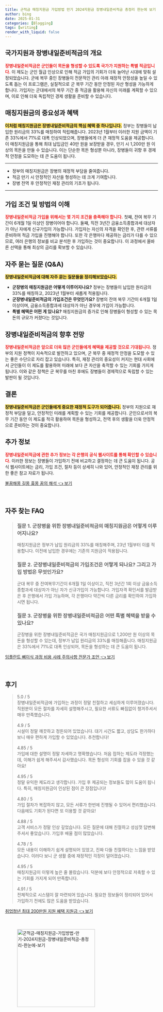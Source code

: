 ```yaml
---
title: 군적금 매칭지원금 가입방법 만기 2024지원금 장병내일준비적금 총정리 한눈에 보기
author: bing
date: 2025-01-31
categories: [Blogging]
tags: [writing]
render_with_liquid: false
---
```



<h2 id='국가지원_장병내일준비적금'>국가지원과 장병내일준비적금의 개요</h2>

<p><b><span style="color: #ee2323;">장병내일준비적금은 군인들이 목돈을 형성할 수 있도록 국가가 지원하는 특별 적금입니다.</span></b> 이 제도는 군인 월급 인상으로 인해 적금 가입의 기회가 더욱 늘어난 시대에 맞춰 설정되었습니다. 군에 복무 중인 장병들이 전문적인 관리 아래 재정적 안정성을 높일 수 있도록 돕는 이 프로그램은, 실질적으로 군 복무 기간 동안 안정된 자산 형성을 가능하게 합니다. 가입자는 군대에서의 복무 기간 중 적금을 활용해 자신의 미래를 계획할 수 있으며, 이로 인해 더욱 독립적인 경제 생활을 준비할 수 있습니다.</p>

<h2 id='매칭지원금의 중요성'>매칭지원금의 중요성과 혜택</h2>

<p><b><span style="background-color: #ffe066;">이처럼 매칭지원금은 장병내일준비적금의 핵심 혜택 중 하나입니다.</span></b> 정부는 장병들이 납입한 원리금의 33%를 매칭하여 적립해줍니다. 2023년 1월부터 이러한 지원 금액이 기존 33%에서 71%로 대폭 인상되었으며, 장병들에게 더 큰 재정적 도움을 제공합니다. 이 매칭지원금을 통해 최대 납입금인 40만 원을 보장받을 경우, 만기 시 1,200만 원 이상의 목돈을 만들 수 있습니다. 이는 단순한 목돈 형성뿐 아니라, 장병들이 귀향 후 경제적 안정을 도모하는 데 큰 도움이 됩니다.</p>

<hr />

<ul>
    <li>정부의 매칭지원금은 장병의 재정적 부담을 줄여줍니다.</li>
    <li>적금 만기 시 안정적인 자산을 형성하는 데 크게 기여합니다.</li>
    <li>장병 전역 후 안정적인 재정 관리의 기초가 됩니다.</li>
</ul>

<hr />

<h2 id='가입조건과 방법'>가입 조건 및 방법의 이해</h2>

<p><b><span style="color: #ee2323;">장병내일준비적금 가입을 위해서는 몇 가지 조건을 충족해야 합니다.</span></b> 첫째, 잔여 복무 기간이 6개월 1일 이상인 장병이어야 합니다. 둘째, 직전 3년간 금융소득종합과세 대상자가 아닌 자에게 신규가입이 가능합니다. 가입자는 자신의 자격을 확인한 후, 관련 서류를 준비하여 적금 가입을 진행해야 합니다. 또한 각 은행마다 제공하는 금리가 다를 수 있으므로, 여러 은행의 정보를 비교 분석한 후 가입하는 것이 중요합니다. 이 과정에서 올바른 선택을 통해 최상의 금리를 확보할 수 있습니다.</p>

<h2 id='자주 묻는 질문'>자주 묻는 질문 (Q&A)</h2>

<p><b><span style="background-color: #ffe066;">장병내일준비적금에 대해 자주 묻는 질문들을 정리해보았습니다.</span></b></p>

<ul>
    <li><b>군장병의 매칭지원금은 어떻게 이루어지나요?</b> 정부는 장병들이 납입한 원리금의 33%를 매칭하고, 2023년 1월부터 새롭게 적용됩니다.</li>
    <li><b>군장병내일준비적금의 가입조건은 무엇인가요?</b> 장병의 잔여 복무 기간이 6개월 1일 이상이며, 금융소득종합과세 대상자가 아닌 경우에 가입이 가능합니다.</li>
    <li><b>특별 혜택은 어떤 게 있나요?</b> 매칭지원금의 증가로 인해 장병들이 형성할 수 있는 목돈의 규모가 커졌다는 것입니다.</li>
</ul>

<h2 id='장병내일준비적금의 향후 전망'>장병내일준비적금의 향후 전망</h2>

<p><b><span style="color: #ee2323;">장병내일준비적금은 앞으로 더욱 많은 군인들에게 혜택을 제공할 것으로 기대됩니다.</span></b> 정부의 지원 정책이 지속적으로 발전하고 있으며, 군 복무 중 재정적 안정을 도모할 수 있는 좋은 수단으로 자리 잡고 있습니다. 특히, 재정 관리의 중요성이 커지는 현대 사회에서 군인들이 이 제도를 활용하여 미래에 보다 큰 자산을 축적할 수 있는 기회를 가지게 됩니다. 이와 같은 정책은 군 복무를 마친 후에도 장병들이 경제적으로 독립할 수 있는 발판이 될 것입니다.</p>

<h2 id='결론'>결론</h2>

<p><b><span style="background-color: #ffe066;">장병내일준비적금은 군인들에게 중요한 재정적 도구가 되어줍니다.</span></b> 정부의 지원으로 재정적 부담을 덜고, 안정적인 미래를 계획할 수 있는 기회를 제공합니다. 군인으로서의 복무 기간 동안 이 제도를 적극 활용하여 목돈을 형성하고, 전역 후의 생활을 더욱 안정적으로 준비하는 것이 중요합니다.</p>

<h2 id='추가 정보'>추가 정보</h2>

<p><b><span style="color: #ee2323;">장병내일준비적금에 관한 추가 정보는 각 은행의 공식 웹사이트를 통해 확인할 수 있습니다.</span></b> 이러한 정보는 장병들이 가입하기 전에 비교하고 결정하는 데 큰 도움이 됩니다. 공식 웹사이트에는 금리, 가입 조건, 절차 등이 상세히 나와 있어, 안정적인 재정 관리를 위한 좋은 참고 자료가 됩니다.</p>


<p><a class="click-button" title="불꿈해몽 길몽 흉몽 꿈의 해석" href="https://aptwhite.github.io/posts/%EB%B6%88%EA%BF%88%ED%95%B4%EB%AA%BD-%EA%B8%B8%EB%AA%BD-%ED%9D%89%EB%AA%BD-%EA%BF%88%EC%9D%98-%ED%95%B4%EC%84%9D/" rel="dofollow">불꿈해몽 길몽 흉몽 꿈의 해석 👈 보기</a></p><br>
<h2 id='자주_찾는_FAQ'>자주 찾는 FAQ</h2>
<div itemscope="" itemtype="https://schema.org/FAQPage"> 
<blockquote> 
<div itemscope="" itemprop="mainEntity" itemtype="https://schema.org/Question"> 
<h3 itemprop="name">질문 1. 군장병을 위한 장병내일준비적금의 매칭지원금은 어떻게 이루어지나요?</h3> 
<div itemscope="" itemprop="acceptedAnswer" itemtype="https://schema.org/Answer"> 
<span itemprop="text"> 
<p>매칭지원금은 정부가 납입 원리금의 33%를 매칭해주며, 23년 1월부터 이를 적용합니다. 이전에 납입한 경우에는 기존의 지원금이 적용됩니다.</p> 
</span> 
</div> 
</div> 

<div itemscope="" itemprop="mainEntity" itemtype="https://schema.org/Question"> 
<h3 itemprop="name">질문 2. 군장병내일준비적금의 가입조건은 어떻게 되나요? 그리고 가입 방법은 무엇인가요?</h3> 
<div itemscope="" itemprop="acceptedAnswer" itemtype="https://schema.org/Answer"> 
<span itemprop="text"> 
<p>군대 복무 중 잔여복무기간이 6개월 1일 이상이고, 직전 3년간 1회 이상 금융소득종합과세 대상자가 아닌 자가 신규가입이 가능합니다. 가입자격 확인서를 발급받은 후 은행에서 가입 가능하며, 각 은행마다 약간씩 다른 금리를 확인하여 가입하시면 됩니다.</p> 
</span> 
</div> 
</div> 

<div itemscope="" itemprop="mainEntity" itemtype="https://schema.org/Question"> 
<h3 itemprop="name">질문 3. 군장병을 위한 장병내일준비적금은 어떤 특별 혜택을 받을 수 있나요?</h3> 
<div itemscope="" itemprop="acceptedAnswer" itemtype="https://schema.org/Answer"> 
<span itemprop="text"> 
<p>군장병을 위한 장병내일준비적금은 국가 매칭지원금으로 1,200만 원 이상의 목돈을 형성할 수 있는데, 정부가 납입 원리금의 33%를 매칭해줍니다. 매칭지원금은 33%에서 71%로 대폭 인상되어, 목돈을 형성하는 데 큰 도움이 됩니다.</p> 
</span> 
</div> 
</div> 

</blockquote> 
</div>
<p><a class="click-button" title="임플란트 뼈이식 과정 비용 사례 주의사항 전문가 조언" href="https://aptwhite.github.io/posts/%EC%9E%84%ED%94%8C%EB%9E%80%ED%8A%B8-%EB%BC%88%EC%9D%B4%EC%8B%9D-%EA%B3%BC%EC%A0%95-%EB%B9%84%EC%9A%A9-%EC%82%AC%EB%A1%80-%EC%A3%BC%EC%9D%98%EC%82%AC%ED%95%AD-%EC%A0%84%EB%AC%B8%EA%B0%80-%EC%A1%B0%EC%96%B8/" rel="dofollow">임플란트 뼈이식 과정 비용 사례 주의사항 전문가 조언 👈 보기</a></p><br>
<h2 id='후기'>후기</h2>
<div itemscope itemtype="https://schema.org/Product">
  <blockquote>
  <div itemprop="review" itemscope itemtype="https://schema.org/Review">
      <div itemprop="reviewRating" itemscope itemtype="https://schema.org/Rating"> <span itemprop="ratingValue">5.0</span> / <span itemprop="bestRating">5</span> </div>
      <span itemprop="reviewBody">장병내일준비적금에 가입하는 과정이 정말 친절하고 세심하게 이루어졌습니다. 직원분이 모든 절차를 자세히 설명해주시고, 필요한 서류도 빠짐없이 챙겨주셔서 매우 만족했습니다.</span>
  </div>
  <br>
  <div itemprop="review" itemscope itemtype="https://schema.org/Review">
      <div itemprop="reviewRating" itemscope itemtype="https://schema.org/Rating"> <span itemprop="ratingValue">4.9</span> / <span itemprop="bestRating">5</span> </div>
      <span itemprop="reviewBody">시설이 정말 깨끗하고 정돈되어 있었습니다. 대기 시간도 짧고, 상담도 한가하다 보니 매우 편하게 가입할 수 있었습니다. 추천합니다!</span>
  </div>
  <br>
  <div itemprop="review" itemscope itemtype="https://schema.org/Review">
      <div itemprop="reviewRating" itemscope itemtype="https://schema.org/Rating"> <span itemprop="ratingValue">4.85</span> / <span itemprop="bestRating">5</span> </div>
      <span itemprop="reviewBody">가입에 대한 설명이 정말 자세하고 명확했습니다. 처음 접하는 제도라 걱정했는데, 이해가 쉽게 해주셔서 감사했습니다. 목돈 형성의 기회를 잡을 수 있을 것 같아요!</span>
  </div>
  <br>
  <div itemprop="review" itemscope itemtype="https://schema.org/Review">
      <div itemprop="reviewRating" itemscope itemtype="https://schema.org/Rating"> <span itemprop="ratingValue">4.95</span> / <span itemprop="bestRating">5</span> </div>
      <span itemprop="reviewBody">정말 유익한 제도라고 생각합니다. 가입 후 제공되는 정보들도 많이 도움이 됩니다. 특히, 매칭지원금이 인상된 점이 큰 장점입니다!</span>
  </div>
  <br>
  <div itemprop="review" itemscope itemtype="https://schema.org/Review">
      <div itemprop="reviewRating" itemscope itemtype="https://schema.org/Rating"> <span itemprop="ratingValue">4.80</span> / <span itemprop="bestRating">5</span> </div>
      <span itemprop="reviewBody">가입 절차가 복잡하지 않고, 모든 서류가 한번에 진행될 수 있어서 편리했습니다. 다음에도 기회가 된다면 또 이용할 것 같아요!</span>
  </div>
  <br>
  <div itemprop="review" itemscope itemtype="https://schema.org/Review">
      <div itemprop="reviewRating" itemscope itemtype="https://schema.org/Rating"> <span itemprop="ratingValue">4.88</span> / <span itemprop="bestRating">5</span> </div>
      <span itemprop="reviewBody">고객 서비스가 정말 인상 깊었습니다. 모든 질문에 대해 친절하고 성심껏 답변해주셔서 좋았습니다. 가입후 배울 점이 많았습니다.</span>
  </div>
  <br>
  <div itemprop="review" itemscope itemtype="https://schema.org/Review">
      <div itemprop="reviewRating" itemscope itemtype="https://schema.org/Rating"> <span itemprop="ratingValue">4.78</span> / <span itemprop="bestRating">5</span> </div>
      <span itemprop="reviewBody">모든 내용이 이해하기 쉽게 설명되어 있었고, 진짜 다들 친절하다는 느낌을 받았습니다. 이러다 보니 군 생활 중에 재정적인 걱정이 덜어졌습니다.</span>
  </div>
  <br>
  <div itemprop="review" itemscope itemtype="https://schema.org/Review">
      <div itemprop="reviewRating" itemscope itemtype="https://schema.org/Rating"> <span itemprop="ratingValue">4.95</span> / <span itemprop="bestRating">5</span> </div>
      <span itemprop="reviewBody">매칭지원금이 이렇게 높은 줄 몰랐습니다. 덕분에 보다 안정적으로 저축할 수 있는 기회를 가지게 되어 만족합니다.</span>
  </div>
  <br>
  <div itemprop="review" itemscope itemtype="https://schema.org/Review">
      <div itemprop="reviewRating" itemscope itemtype="https://schema.org/Rating"> <span itemprop="ratingValue">4.91</span> / <span itemprop="bestRating">5</span> </div>
      <span itemprop="reviewBody">전체적으로 시스템이 잘 마련되어 있습니다. 필요한 정보들이 정리되어 있어서 가입하기 전에도 많은 도움을 받았습니다.</span>
  </div>
  </blockquote>
</div>
<p><a class="click-button" title="취업청년 최대 200만원 지원 혜택 지원금" href="https://aptwhite.github.io/posts/%EC%B7%A8%EC%97%85%EC%B2%AD%EB%85%84-%EC%B5%9C%EB%8C%80-200%EB%A7%8C%EC%9B%90-%EC%A7%80%EC%9B%90-%ED%98%9C%ED%83%9D-%EC%A7%80%EC%9B%90%EA%B8%88/" rel="dofollow">취업청년 최대 200만원 지원 혜택 지원금 👈 보기</a></p><br>
<figure class="image"><img src="https://aptwhite.github.io/assets/img/thumbnail/군적금-매칭지원금-가입방법-만기-2024지원금-장병내일준비적금-총정리-한눈에-보기.webp" alt="군적금-매칭지원금-가입방법-만기-2024지원금-장병내일준비적금-총정리-한눈에-보기" width="256" height="256"></figure>